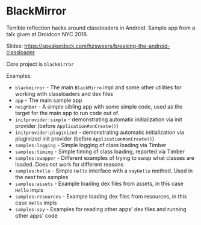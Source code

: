 BlackMirror
===========

Terrible reflection hacks around classloaders in Android. Sample app from a talk given at Droidcon NYC 2018.

Slides: https://speakerdeck.com/hzsweers/breaking-the-android-classloader

Core project is `blackmirror`

Examples:
* `blackmirror` - The main `BlackMirro` impl and some other utilities for working with classloaders and dex files
* `app` - The main sample app
* `neighbor` - A simple sibling app with some simple code, used as the target for the main app to run code out of.
* `initprovider:simple` - demonstrating automatic initialization via init provider (before `Application#onCreate()`)
* `initprovider:pluginized` - demonstrating automatic initialization via pluginized init provider (before `Application#onCreate()`)
* `samples:logging` - Simple logging of class loading via Timber
* `samples:timing` - Simple timing of class loading, reported via Timber
* `samples:swapper` - Different examples of trying to swap what classes are loaded. Does not work for different reasons
* `samples:hello` - Simple `Hello` interface with a `sayHello` method. Used in the next two samples
* `samples:assets` - Example loading dex files from assets, in this case `Hello` impls
* `samples:resources` - Example loading dex files from resources, in this case `Hello` impls
* `samples:spy` - Examples for reading other apps' dex files and running other apps' code

